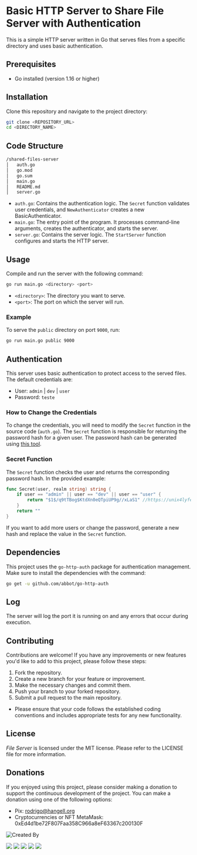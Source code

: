 
# Basic HTTP Server to Share File Server with Authentication

This is a simple HTTP server written in Go that serves files from a specific directory and uses basic authentication.

## Prerequisites

- Go installed (version 1.16 or higher)

## Installation

Clone this repository and navigate to the project directory:

```sh
git clone <REPOSITORY_URL>
cd <DIRECTORY_NAME>
```

## Code Structure

```cmd
/shared-files-server
│   auth.go
│   go.mod
│   go.sum
│   main.go
│   README.md
│   server.go
```
- `auth.go`: Contains the authentication logic. The `Secret` function validates user credentials, and `NewAuthenticator` creates a new BasicAuthenticator.
- `main.go`: The entry point of the program. It processes command-line arguments, creates the authenticator, and starts the server.
- `server.go`: Contains the server logic. The `StartServer` function configures and starts the HTTP server.


## Usage

Compile and run the server with the following command:

```sh
go run main.go <directory> <port>
```

- `<directory>`: The directory you want to serve.
- `<port>`: The port on which the server will run.

### Example

To serve the `public` directory on port `9000`, run:

```sh
go run main.go public 9000
```

## Authentication

This server uses basic authentication to protect access to the served files. The default credentials are:

- User: `admin` | `dev` | `user`
- Password: `teste`

### How to Change the Credentials

To change the credentials, you will need to modify the `Secret` function in the source code (`auth.go`). The `Secret` function is responsible for returning the password hash for a given user. The password hash can be generated using [this tool](https://unix4lyfe.org/crypt/).

### Secret Function

The `Secret` function checks the user and returns the corresponding password hash. In the provided example:

```go
func Secret(user, realm string) string {
    if user == "admin" || user == "dev" || user == "user" {
        return "$1$/q9tTBog$KtdXn0eQTpiUP9g//xLaS1" //https://unix4lyfe.org/crypt/ MD5 Crypt: md5 salt
    }
    return ""
}
```

If you want to add more users or change the password, generate a new hash and replace the value in the `Secret` function.

## Dependencies

This project uses the `go-http-auth` package for authentication management. Make sure to install the dependencies with the command:

```sh
go get -u github.com/abbot/go-http-auth
```

## Log

The server will log the port it is running on and any errors that occur during execution.

## Contributing
Contributions are welcome! If you have any improvements or new features you'd like to add to this project, please follow these steps:

1. Fork the repository.
2. Create a new branch for your feature or improvement.
3. Make the necessary changes and commit them.
4. Push your branch to your forked repository.
5. Submit a pull request to the main repository.

* Please ensure that your code follows the established coding conventions and includes appropriate tests for any new functionality.

## License
*File Server* is licensed under the MIT license. Please refer to the LICENSE file for more information.

## Donations
If you enjoyed using this project, please consider making a donation to support the continuous development of the project. You can make a donation using one of the following options:
* Pix: rodrigo@hangell.org
* Cryptocurrencies or NFT MetaMask: 0xEd4d1be72F807Faa358C966a8eF63367c200130F

![Created By](https://media.licdn.com/dms/image/D4D03AQF0vBM0rLZMKg/profile-displayphoto-shrink_200_200/0/1704050191664?e=1726099200&v=beta&t=JiPipqyppQaj1f6tR6tI2cMojmCAgJFQXkJgZdAZKqk)

<div>
  <a href="https://hangell.org" target="_blank"><img src="https://img.shields.io/badge/website-000000?style=for-the-badge&logo=About.me&logoColor=white" target="_blank"></a>
  <a href="https://play.google.com/store/apps/dev?id=5606456325281613718" target="_blank"><img src="https://img.shields.io/badge/Google_Play-414141?style=for-the-badge&logo=google-play&logoColor=white" target="_blank"></a>
  <a href="https://www.youtube.com/channel/UC8_zG7RFM2aMhI-p-6zmixw" target="_blank"><img src="https://img.shields.io/badge/YouTube-FF0000?style=for-the-badge&logo=youtube&logoColor=white" target="_blank"></a>
  <a href="https://www.facebook.com/hangell.org" target="_blank"><img src="https://img.shields.io/badge/Facebook-1877F2?style=for-the-badge&logo=facebook&logoColor=white" target="_blank"></a>
  <a href="https://www.linkedin.com/in/rodrigo-rangel-a80810170" target="_blank"><img src="https://img.shields.io/badge/-LinkedIn-%230077B5?style=for-the-badge&logo=linkedin&logoColor=white" target="_blank"></a>
</div>
